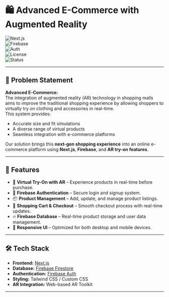 # 🛍️ Advanced E-Commerce with Augmented Reality  

![Next.js](https://img.shields.io/badge/Next.js-13-black?style=for-the-badge&logo=next.js)  
![Firebase](https://img.shields.io/badge/Firebase-Firestore-orange?style=for-the-badge&logo=firebase)  
![Auth](https://img.shields.io/badge/Auth-Firebase-blue?style=for-the-badge&logo=firebase)  
![License](https://img.shields.io/badge/License-Proprietary-red?style=for-the-badge)  
![Status](https://img.shields.io/badge/Status-Active-brightgreen?style=for-the-badge)  

---

## 📌 Problem Statement
**Advanced E-Commerce:**  
The integration of augmented reality (AR) technology in shopping malls aims to improve the traditional shopping experience by allowing shoppers to virtually try on clothing and accessories in real-time.  
This system provides:
- Accurate size and fit simulations  
- A diverse range of virtual products  
- Seamless integration with e-commerce platforms  

Our solution brings this **next-gen shopping experience** into an online e-commerce platform using **Next.js**, **Firebase**, and **AR try-on features**.

---

## 🚀 Features
- 👗 **Virtual Try-On with AR** – Experience products in real-time before purchase.  
- 🔑 **Firebase Authentication** – Secure login and signup system.  
- 📦 **Product Management** – Add, update, and manage product listings.  
- 🛒 **Shopping Cart & Checkout** – Smooth checkout process with real-time updates.  
- 🔥 **Firebase Database** – Real-time product storage and user data management.  
- 📱 **Responsive UI** – Optimized for both desktop and mobile devices.  

---

## 🛠️ Tech Stack
- **Frontend:** [Next.js](https://nextjs.org/)  
- **Database:** [Firebase Firestore](https://firebase.google.com/products/firestore)  
- **Authentication:** [Firebase Auth](https://firebase.google.com/products/auth)  
- **Styling:** Tailwind CSS / Custom CSS  
- **AR Integration:** Web-based AR Toolkit  

---
